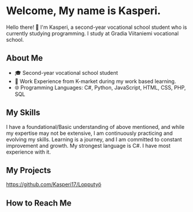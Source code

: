 # Welcome, My name is Kasperi.

Hello there! 👋 I'm Kasperi, a second-year vocational school student who is currently studying programming.
I study at Gradia Viitaniemi vocational school.

## About Me

- 🎓 Second-year vocational school student
- 💼 Work Experience from K-market during my work based learning.
- 🌐 Programming Languages: C#, Python, JavaScript, HTML, CSS, PHP, SQL

## My Skills
I have a foundational/Basic understanding of above mentioned, and while my expertise may not be extensive, I am continuously practicing and evolving my skills.
Learning is a journey, and I am committed to constant improvement and growth.
My strongest language is C#. I have most experience with it.


## My Projects
https://github.com/Kasperi17/Lopputyö
### 



## How to Reach Me
